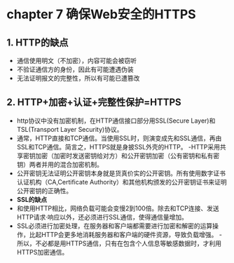 # chapter 7 确保Web安全的HTTPS
## 1. HTTP的缺点
 - 通信使用明文（不加密），内容可能会被窃听
 - 不验证通信方的身份，因此有可能遭遇伪装
 - 无法证明报文的完整性，所以有可能已遭篡改
 ## 2. HTTP+加密+认证+完整性保护=HTTPS
 - http协议中没有加密机制，在HTTP通信接口部分用SSL(Secure Layer)和TSL(Transport Layer Security)协议。
 - 通常，HTTP直接和TCP通信。当使用SSL时，则演变成先和SSL通信，再由SSL和TCP通信。简言之，HTTPS就是身披SSL外壳的HTTP。
 -HTTP采用共享密钥加密（加密时发送密钥给对方）和公开密钥加密（公有密钥和私有密钥）两者并用的混合加密机制。
 - 公开密钥无法证明公开密钥本身就是货真价实的公开密钥。所有使用数字证书认证机构（CA,Certificate Authority）和其他机构颁发的公开密钥证书来证明公开密钥的正确性。
 - **SSL的缺点**
 - 和使用HTTP相比，网络负载可能会变慢2到100倍。除去和TCP连接、发送HTTP请求·响应以外，还必须进行SSL通信，使得通信量增加。
 - SSL必须进行加密处理，在服务器和客户端都需要进行加密和解密的运算操作，比起HTTP会更多地消耗服务器和客户端的硬件资源，导致负载增强。
 -所以，不必都是用HTTPS通信，只有在包含个人信息等敏感数据时，才利用HTTPS加密通信。
